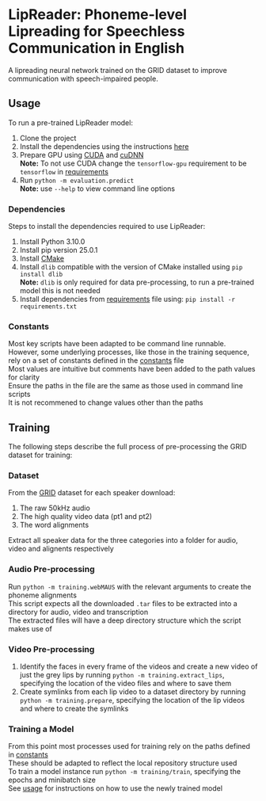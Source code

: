 # LipReader: Phoneme-level Lipreading for Speechless Communication in English

A lipreading neural network trained on the GRID dataset to improve communication with speech-impaired people.

## Usage

To run a pre-trained LipReader model:

1. Clone the project
2. Install the dependencies using the instructions [here](###dependencies)
3. Prepare GPU using [CUDA](https://docs.nvidia.com/cuda/) and [cuDNN](https://docs.nvidia.com/cudnn/)  
**Note:** To not use CUDA change the `tensorflow-gpu` requirement to be `tensorflow` in [requirements](requirements.txt)
4. Run `python -m evaluation.predict`  
**Note:** use `--help` to view command line options

### Dependencies

Steps to install the dependencies required to use LipReader:

1. Install Python 3.10.0
2. Install pip version 25.0.1
3. Install [CMake](https://cmake.org/download/)
4. Install `dlib` compatible with the version of CMake installed using `pip install dlib`  
**Note:** `dlib` is only required for data pre-processing, to run a pre-trained model this is not needed
5. Install dependencies from [requirements](requirements.txt) file using:
`pip install -r requirements.txt`  


### Constants

Most key scripts have been adapted to be command line runnable. However, some underlying processes, like those in the training sequence, rely on a set of constants defined in the [constants](lipreader/common/constants.py) file  
Most values are intuitive but comments have been added to the path values for clarity  
Ensure the paths in the file are the same as those used in command line scripts  
It is not recommened to change values other than the paths  

## Training

The following steps describe the full process of pre-processing the GRID dataset for training:

### Dataset

From the [GRID](https://spandh.dcs.shef.ac.uk/gridcorpus/) dataset for each speaker download:  
1. The raw 50kHz audio
2. The high quality video data (pt1 and pt2)
3. The word alignments

Extract all speaker data for the three categories into a folder for audio, video and alignents respectively

### Audio Pre-processing

Run `python -m training.webMAUS` with the relevant arguments to create the phoneme alignments  
This script expects all the downloaded `.tar` files to be extracted into a directory for audio, video and transcription  
The extracted files will have a deep directory structure which the script makes use of

### Video Pre-processing

1. Identify the faces in every frame of the videos and create a new video of just the grey lips by running `python -m training.extract_lips`, specifying the location of the video files and where to save them
2. Create symlinks from each lip video to a dataset directory by running `python -m training.prepare`, specifying the location of the lip videos and where to create the symlinks

### Training a Model

From this point most processes used for training rely on the paths defined in [constants](lipreader/common/constants.py)  
These should be adapted to reflect the local repository structure used  
To train a model instance run `python -m training/train`, specifying the epochs and minibatch size  
See [usage](##usage) for instructions on how to use the newly trained model